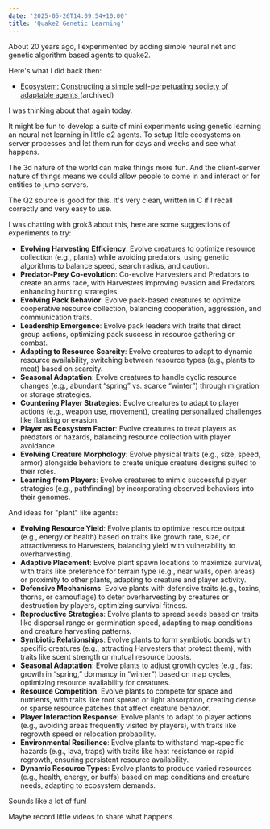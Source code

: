 ```yaml
---
date: '2025-05-26T14:09:54+10:00'
title: 'Quake2 Genetic Learning'
---
```


About 20 years ago, I experimented by adding simple neural net and genetic algorithm based agents to quake2.

Here's what I did back then:

* [Ecosystem: Constructing a simple self-perpetuating society of adaptable agents
](https://web.archive.org/web/20080722115754/http://www.it.swin.edu.au/personal/jbrownlee/other/ecosystem/index.html) (archived)

I was thinking about that again today.

It might be fun to develop a suite of mini experiments using genetic learning an neural net learning in little q2 agents. To setup little ecosystems on server processes and let them run for days and weeks and see what happens.

The 3d nature of the world can make things more fun. And the client-server nature of things means we could allow people to come in and interact or for entities to jump servers.

The Q2 source is good for this. It's very clean, written in C if I recall correctly and very easy to use.

I was chatting with grok3 about this, here are some suggestions of experiments to try:

- **Evolving Harvesting Efficiency**: Evolve creatures to optimize resource collection (e.g., plants) while avoiding predators, using genetic algorithms to balance speed, search radius, and caution.
- **Predator-Prey Co-evolution**: Co-evolve Harvesters and Predators to create an arms race, with Harvesters improving evasion and Predators enhancing hunting strategies.
- **Evolving Pack Behavior**: Evolve pack-based creatures to optimize cooperative resource collection, balancing cooperation, aggression, and communication traits.
- **Leadership Emergence**: Evolve pack leaders with traits that direct group actions, optimizing pack success in resource gathering or combat.
- **Adapting to Resource Scarcity**: Evolve creatures to adapt to dynamic resource availability, switching between resource types (e.g., plants to meat) based on scarcity.
- **Seasonal Adaptation**: Evolve creatures to handle cyclic resource changes (e.g., abundant “spring” vs. scarce “winter”) through migration or storage strategies.
- **Countering Player Strategies**: Evolve creatures to adapt to player actions (e.g., weapon use, movement), creating personalized challenges like flanking or evasion.
- **Player as Ecosystem Factor**: Evolve creatures to treat players as predators or hazards, balancing resource collection with player avoidance.
- **Evolving Creature Morphology**: Evolve physical traits (e.g., size, speed, armor) alongside behaviors to create unique creature designs suited to their roles.
- **Learning from Players**: Evolve creatures to mimic successful player strategies (e.g., pathfinding) by incorporating observed behaviors into their genomes.

And ideas for "plant" like agents:

- **Evolving Resource Yield**: Evolve plants to optimize resource output (e.g., energy or health) based on traits like growth rate, size, or attractiveness to Harvesters, balancing yield with vulnerability to overharvesting.
- **Adaptive Placement**: Evolve plant spawn locations to maximize survival, with traits like preference for terrain type (e.g., near walls, open areas) or proximity to other plants, adapting to creature and player activity.
- **Defensive Mechanisms**: Evolve plants with defensive traits (e.g., toxins, thorns, or camouflage) to deter overharvesting by creatures or destruction by players, optimizing survival fitness.
- **Reproductive Strategies**: Evolve plants to spread seeds based on traits like dispersal range or germination speed, adapting to map conditions and creature harvesting patterns.
- **Symbiotic Relationships**: Evolve plants to form symbiotic bonds with specific creatures (e.g., attracting Harvesters that protect them), with traits like scent strength or mutual resource boosts.
- **Seasonal Adaptation**: Evolve plants to adjust growth cycles (e.g., fast growth in “spring,” dormancy in “winter”) based on map cycles, optimizing resource availability for creatures.
- **Resource Competition**: Evolve plants to compete for space and nutrients, with traits like root spread or light absorption, creating dense or sparse resource patches that affect creature behavior.
- **Player Interaction Response**: Evolve plants to adapt to player actions (e.g., avoiding areas frequently visited by players), with traits like regrowth speed or relocation probability.
- **Environmental Resilience**: Evolve plants to withstand map-specific hazards (e.g., lava, traps) with traits like heat resistance or rapid regrowth, ensuring persistent resource availability.
- **Dynamic Resource Types**: Evolve plants to produce varied resources (e.g., health, energy, or buffs) based on map conditions and creature needs, adapting to ecosystem demands.

Sounds like a lot of fun!

Maybe record little videos to share what happens.